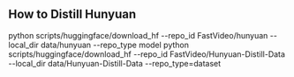 ## How to Distill Hunyuan 

python scripts/huggingface/download_hf --repo_id FastVideo/hunyuan --local_dir data/hunyuan --repo_type model
python scripts/huggingface/download_hf --repo_id FastVideo/Hunyuan-Distill-Data --local_dir data/Hunyuan-Distill-Data --repo_type=dataset


